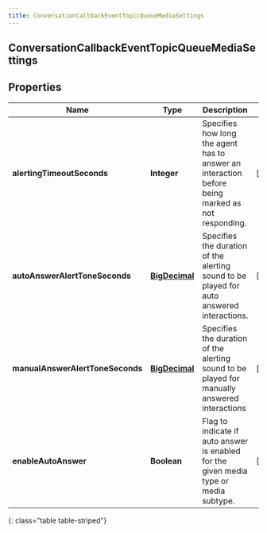 ```yaml
---
title: ConversationCallbackEventTopicQueueMediaSettings
---
```

## ConversationCallbackEventTopicQueueMediaSettings


## Properties

| Name | Type | Description | Notes |
| ------------ | ------------- | ------------- | ------------- |
| **alertingTimeoutSeconds** | <!----><!---->**Integer**<!----> | Specifies how long the agent has to answer an interaction before being marked as not responding. |  [optional] |
| **autoAnswerAlertToneSeconds** | <!----><!---->[**BigDecimal**](BigDecimal.html)<!----> | Specifies the duration of the alerting sound to be played for auto answered interactions. |  [optional] |
| **manualAnswerAlertToneSeconds** | <!----><!---->[**BigDecimal**](BigDecimal.html)<!----> | Specifies the duration of the alerting sound to be played for manually answered interactions |  [optional] |
| **enableAutoAnswer** | <!----><!---->**Boolean**<!----> | Flag to indicate if auto answer is enabled for the given media type or media subtype. |  [optional] |
{: class="table table-striped"}



